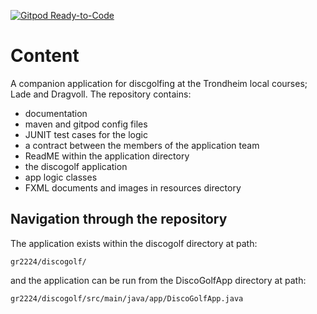 [![Gitpod Ready-to-Code](https://img.shields.io/badge/Gitpod-Ready--to--Code-blue?logo=gitpod)](https://gitpod.stud.ntnu.no/#https://gitlab.stud.idi.ntnu.no/it1901/groups-2022/gr2224/gr2224)

# Content

A companion application for discgolfing at the Trondheim local courses; Lade and Dragvoll.
The repository contains:

- documentation
- maven and gitpod config files
- JUNIT test cases for the logic
- a contract between the members of the application team
- ReadME within the application directory
- the discogolf application
- app logic classes
- FXML documents and images in resources directory

## Navigation through the repository

The application exists within the discogolf directory at path:

```gr2224/discogolf/```

and the application can be run from the DiscoGolfApp directory at path:

```gr2224/discogolf/src/main/java/app/DiscoGolfApp.java```
